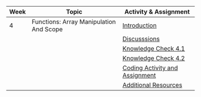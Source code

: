 | Week | Topic                                   | Activity & Assignment          |
|------|-----------------------------------------|--------------------------------|
| 4    | Functions: Array Manipulation And Scope | [Introduction](./Introduction%20_%20Instruction.pdf)                  |
|      |                                         | [Discusssions]()                   |
|      |                                         | [Knowledge Check 4.1](https://docs.google.com/forms/d/e/1FAIpQLSe_FTSWJwb0AeIVmKtkB1trZCmML9ajgZoBDOvo80eSPzFYng/viewform)            |
|      |                                         | [Knowledge Check 4.2](https://docs.google.com/forms/d/e/1FAIpQLSfVuM9x1zahYtDA3LkZnMaaJmpQh7ym0_7Ef69_b8pU2P6mnw/viewform)            |
|      |                                         | [Coding Activity and Assignment](https://classroom.github.com/a/F5-RxjBx) |
|      |                                         | [Additional Resources](./Additional%20Resources.pdf)           |
